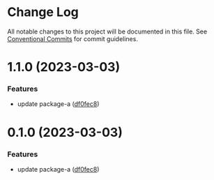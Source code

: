# Change Log

All notable changes to this project will be documented in this file.
See [Conventional Commits](https://conventionalcommits.org) for commit guidelines.

# 1.1.0 (2023-03-03)


### Features

* update package-a ([df0fec8](https://github.com/jayounglee92/lerna-boilerplate/commit/df0fec888ea227ded24ead3b7861785d166d532d))





# 0.1.0 (2023-03-03)


### Features

* update package-a ([df0fec8](https://github.com-home/jayounglee92/lerna-boilerplate/commit/df0fec888ea227ded24ead3b7861785d166d532d))
